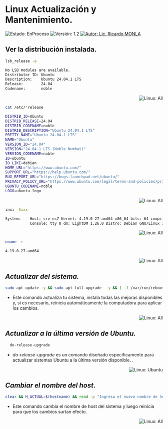 # Linux Actualización y Mantenimiento.
![Estado: EnProceso](https://img.shields.io/badge/Estado-EnProceso-brightgreen)
![Versión: 1.2](https://img.shields.io/badge/Versión-1.2-blue)
[![Autor: Lic. Ricardo MONLA](https://img.shields.io/badge/Autor-Lic.%20Ricardo%20MONLA-orange)](mailto:rmonla@frlr.utn.edu.ar)



## Ver la distribución instalada.
```bash
lsb_release -a

No LSB modules are available.
Distributor ID: Ubuntu
Description:    Ubuntu 24.04.1 LTS
Release:        24.04
Codename:       noble
```
<p align="right"><img src="https://img.shields.io/badge/Linux-All-brightgreen" alt="Linux: All"></p>

```bash
cat /etc/*release

DISTRIB_ID=Ubuntu
DISTRIB_RELEASE=24.04
DISTRIB_CODENAME=noble
DISTRIB_DESCRIPTION="Ubuntu 24.04.1 LTS"
PRETTY_NAME="Ubuntu 24.04.1 LTS"
NAME="Ubuntu"
VERSION_ID="24.04"
VERSION="24.04.1 LTS (Noble Numbat)"
VERSION_CODENAME=noble
ID=ubuntu
ID_LIKE=debian
HOME_URL="https://www.ubuntu.com/"
SUPPORT_URL="https://help.ubuntu.com/"
BUG_REPORT_URL="https://bugs.launchpad.net/ubuntu/"
PRIVACY_POLICY_URL="https://www.ubuntu.com/legal/terms-and-policies/privacy-policy"
UBUNTU_CODENAME=noble
LOGO=ubuntu-logo

```
<p align="right"><img src="https://img.shields.io/badge/Linux-All-brightgreen" alt="Linux: All"></p>

```bash
inxi -Sxxx

System:    Host: srv-ns7 Kernel: 4.19.0-27-amd64 x86_64 bits: 64 compiler: gcc v: 8.3.0 
           Console: tty 0 dm: LightDM 1.26.0 Distro: Debian GNU/Linux 10 (buster) 
```
<p align="right"><img src="https://img.shields.io/badge/Linux-All-brightgreen" alt="Linux: All"></p>

```bash
uname -r

4.19.0-27-amd64
```

<p align="right"><img src="https://img.shields.io/badge/Linux-All-brightgreen" alt="Linux: All"></p>

## *Actualizar del sistema.*

```bash
sudo apt update -y && sudo apt full-upgrade  -y && [ -f /var/run/reboot-required ] && sudo reboot -f
```
- Este comando actualiza tu sistema, instala todas las mejoras disponibles y, si es necesario, reinicia automáticamente la computadora para aplicar los cambios.
<p align="right"><img src="https://img.shields.io/badge/Linux-All-brightgreen" alt="Linux: All"></p>

## *Actualizar a la última versión de Ubuntu.*
```bash
  do-release-upgrade
```
- *do-release-upgrade* es un comando diseñado específicamente para actualizar sistemas Ubuntu a la última versión disponible. .
<p align="right"><img src="https://img.shields.io/badge/Linux-Ubuntu-orange" alt="Linux: Ubuntu"></p>

## *Cambiar el nombre del host.*
```bash
clear && H_ACTUAL=$(hostname) && read -p "Ingresa el nuevo nombre de host: " H_NUEVO && sudo sed -i "s/$H_ACTUAL/$H_NUEVO/g" /etc/hosts /etc/hostname && sudo reboot
```
- Este comando cambia el nombre de host del sistema y luego reinicia para que los cambios surtan efecto.
<p align="right"><img src="https://img.shields.io/badge/Linux-All-brightgreen" alt="Linux: All"></p>
